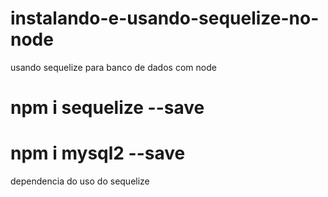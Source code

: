 # instalando-e-usando-sequelize-no-node
usando sequelize para banco de dados com node

# npm i sequelize --save

# npm i mysql2 --save
dependencia do uso do sequelize
